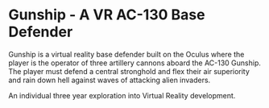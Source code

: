 # Gunship - A VR AC-130 Base Defender

Gunship is a virtual reality base defender built on the Oculus where the player is the operator of three artillery cannons aboard the AC-130 Gunship. The player must defend a central stronghold and flex their air superiority and rain down hell against waves of attacking alien invaders.

An individual three year exploration into Virtual Reality development.
